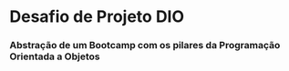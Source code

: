 # Desafio de Projeto DIO

### Abstração de um Bootcamp com os pilares da Programação Orientada a Objetos
